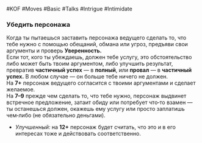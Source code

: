 #KOF #Moves #Basic #Talks #Intrigue #Intimidate 

### Убедить персонажа  
Когда ты пытаешься заставить персонажа ведущего  сделать то, что  тебе нужно с  помощью обещаний,  обмана или  угроз, предъяви свои аргументы и  проверь **Уверенность.**  
Если тот, кого ты убеждаешь, должен тебе услугу, это  обстоятельство либо может быть твоим аргументом,  либо улучшить результат, превратив **частичный успех** —  в  **полный**, или  **провал**  — в  **частичный успех.** В  любом  случае — он больше тебе ничего не должен.  
На **7+** персонаж ведущего согласится с твоими аргументами и сделает желаемое.  
На **7–9** прежде чем сделать то, что тебе нужно, персонаж выдвинет встречное предложение, затаит  обиду или потребует что‑то взамен — ты останешься  должен, окажешь ему услугу или просто заплатишь  чем‑либо (не обязательно деньгами).  

- *Улучшенный:* на  **12+** персонаж будет считать,  что  это и  в  его интересах тоже и  действовать  соответственно.  
